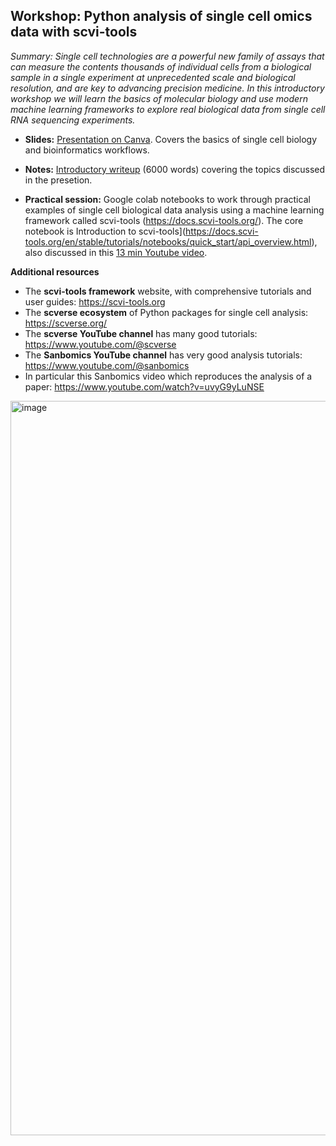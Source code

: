 ## Workshop: Python analysis of single cell omics data with scvi-tools


_Summary: Single cell technologies are a powerful new family of assays that can measure the contents thousands of individual cells from a biological sample in a single experiment at unprecedented scale and biological resolution, and are key to advancing precision medicine. In this introductory workshop we will learn the basics of molecular biology and use modern machine learning frameworks to explore real biological data from single cell RNA sequencing experiments._

- **Slides:** [Presentation on Canva](https://www.canva.com/design/DAGnzSjVxcc/MXffidgd7-xqL4MkesCmew/view?utm_content=DAGnzSjVxcc&utm_campaign=designshare&utm_medium=link2&utm_source=uniquelinks&utlId=h1c915ffb45). Covers the basics of single cell biology and bioinformatics workflows. 

- **Notes:** [Introductory writeup](https://munfred.com/scrnaseq_introduction.pdf) (6000 words) covering the topics discussed in the presetion.

- **Practical session:** Google colab notebooks to work through practical examples of single cell biological data analysis using a machine learning framework called scvi-tools (https://docs.scvi-tools.org/). The core notebook is Introduction to scvi-tools](https://docs.scvi-tools.org/en/stable/tutorials/notebooks/quick_start/api_overview.html), also discussed in this [13 min Youtube video](https://www.youtube.com/watch?v=YT9qTuF6YFk).

**Additional resources**
- The **scvi-tools framework** website, with comprehensive tutorials and user guides: https://scvi-tools.org 
- The **scverse ecosystem** of Python packages for single cell analysis: https://scverse.org/
- The **scverse YouTube channel** has many good tutorials: https://www.youtube.com/@scverse
- The **Sanbomics YouTube channel** has very good analysis tutorials: https://www.youtube.com/@sanbomics
- In particular this Sanbomics video which reproduces the analysis of a paper: https://www.youtube.com/watch?v=uvyG9yLuNSE

<img width="1175" alt="image" src="https://github.com/user-attachments/assets/0b8e4b07-01bd-4f5c-a28c-7028feb374b8">
